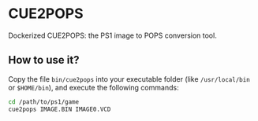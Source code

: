 # CUE2POPS

Dockerized CUE2POPS: the PS1 image to POPS conversion tool.

## How to use it?

Copy the file `bin/cue2pops` into your executable folder (like `/usr/local/bin` or `$HOME/bin`), and execute the following commands:

```bash
cd /path/to/ps1/game
cue2pops IMAGE.BIN IMAGE0.VCD
``` 
